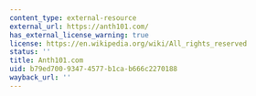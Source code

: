 ```yaml
---
content_type: external-resource
external_url: https://anth101.com/
has_external_license_warning: true
license: https://en.wikipedia.org/wiki/All_rights_reserved
status: ''
title: Anth101.com
uid: b79ed700-9347-4577-b1ca-b666c2270188
wayback_url: ''
---
```

